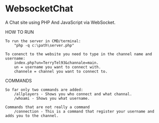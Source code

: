 WebsocketChat
=============
A Chat site using PHP And JavaScript via WebSocket.

HOW TO RUN

    To run the server in CMD/terminal: 
        "php -q c:\path\server.php"
        
    To conenct to the website you need to type in the channel name and username: 
        index.php?un=TerryTel93&channale=main.
        un = username you want to connect with.
        channele = channel you want to connect to.

COMMANDS

    So far only two commands are added:
        /allplayers - Shows you who connect and what channal.
        /whoami - Shows you what username.
        
    Commands that are not really a command
        /connection - This is a command that register your username and adds you to the channel.

